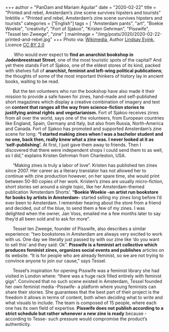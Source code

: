 +++
author = "PanDam and Mariam Aguilar"
date = "2020-02-22"
title = "Printed and rebel, Amsterdam’s zine scene survives hipsters and tourists"
linktitle = "Printed and rebel, Amsterdam’s zine scene survives hipsters and tourists"
categories = ["English"]
tags = [
    "Amsterdam pants",
    "art",
    "Boekie Woekie",
    "creativity",
    "Fort of Sjakoo",
    "Kristen Gehrman",
    "Pisswife",
    "Tessel ten Zweege",
    "zine"
]
mainImage = "/img/posts/2020/2020-02-22-printed-and-rebel.jpg"
+++
Photo via: [Wikimedia](https://en.wikipedia.org/wiki/Zine#/media/File:SF_punk_zines_at_Prelinger_Library.jpg), Author [Lindsay Eyink](https://www.flickr.com/photos/leyink/6837528156), Licence [CC BY 2.0](https://creativecommons.org/licenses/by/2.0)

<!-- <a class="fancybox image" href="">Wikimedia&nbsp; &nbsp; Author:</a>
<a class="fancybox image" href="https://en.wikipedia.org/wiki/Zine#/media/File:SF_punk_zines_at_Prelinger_Library.jpg">W</a>
<a class="fancybox image" href="https://en.wikipedia.org/wiki/Zine#/media/File:SF_punk_zines_at_Prelinger_Library.jpg">&nbsp;</a>
<a class="mw-mmv-license" href="https://creativecommons.org/licenses/by/2.0" target="_blank" rel="noopener noreferrer">CC BY 2.0</a>
<a href="">Lindsay Eyink&nbsp; &nbsp;Licence&nbsp;</a> -->

&nbsp;&nbsp;&nbsp;&nbsp;&nbsp;&nbsp; Who would ever expect to **find an anarchist bookshop in Jodenbreestraat Street**, one of the most touristic spots of the capital? And yet there stands Fort of Sjakoo, one of the eldest stores of its kind, packed with shelves full of **anarchist, feminist and left-wing political publications**; the thoughts of some of the most important thinkers of history lay in ancient books, waiting to be read.

&nbsp;&nbsp;&nbsp;&nbsp;&nbsp;&nbsp;But the ten volunteers who run the bookshop have also made it their mission to provide a safe haven for zines, hand-made and self-published short magazines which display a creative combination of imagery and text on **content that ranges all the way from science-fiction stories to justifying animal rights and vegetarianism.**
Fort of Sjakoo receives zines from all over the world, says one of the volunteers, from European countries like England, Spain, Germany and Italy, but also from Russia, North-America and Canada. Fort of Sjakoo has promoted and supported Amsterdam’s zine scene for long: **“I started making zines when I was a bachelor student and no one, back then, really knew what a zine was. I never looked at it as ‘self-publishing’.** At first, I just gave them away to friends. Then I discovered that there were independent shops I could send them to as well, so I did,” explains Kristen Gehrman from Charleston, USA.

&nbsp;&nbsp;&nbsp;&nbsp;&nbsp;&nbsp;“Making zines is truly a labor of love”. Kristen has published ten zines since 2007. Her career as a literary translator has not allowed her to continue with zine production however, on her spare time, she would print between 50-80 copies of her work. Kristen’s zines are usually micro-fiction, short stories set around a single topic, like her Amsterdam-themed publication ‘Amsterdam Shorts’. **“Boekie Woekie -an artist run bookstore for books by artists in Amsterdam-** started selling my zines long before I’d ever been to Amsterdam. I remember hearing about the store from a friend and decided, out of the blue, to send them a few of my zines. I was delighted when the owner, Jan Voss, emailed me a few months later to say they’d all been sold and to ask for more”.

&nbsp;&nbsp;&nbsp;&nbsp;&nbsp;&nbsp;Tessel ten Zweege, founder of Pisswife, also describes a similar experience: “two bookstores in Amsterdam are always very excited to work with us. One day we literally just passed by with our zine like ‘do you want to sell this’ and they said: Ok”. **Pisswife is a feminist art collective which produces feminist zines, organizes social events and publishes** articles on its website. “It is for people who are already feminist, so we are not trying to convince anyone to join our cause,” says Tessel.

&nbsp;&nbsp;&nbsp;&nbsp;&nbsp;&nbsp;Tessel’s inspiration for opening Pisswife was a feminist library she had visited in London where: “there was a huge rack filled entirely with feminist gigs”. Convinced that no such scene existed in Amsterdam, Tessel founded her own feminist media -Pisswife- a platform where young feminists can share their stories. She guarantees that the best part of their project is the freedom it allows in terms of content, both when deciding what to write and what visuals to include. The team is composed of 15 people, where each one has its own field of expertise. **Pisswife does not publish according to a strict schedule but rather whenever a new zine is ready** because -according to Tesse- such pressure would compromise the product’s authenticity.